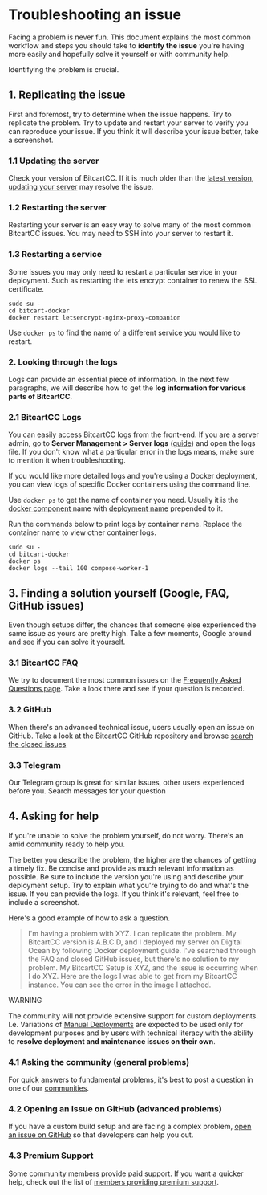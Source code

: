 # Troubleshooting an issue

Facing a problem is never fun. This document explains the most common workflow and steps you should take to **identify the issue** you're having more easily and hopefully solve it yourself or with community help.

Identifying the problem is crucial.

## 1. Replicating the issue

First and foremost, try to determine when the issue happens. Try to replicate the problem. Try to update and restart your server to verify you can reproduce your issue. If you think it will describe your issue better, take a screenshot.

### 1.1 Updating the server

Check your version of BitcartCC. If it is much older than the [latest version](https://github.com/bitcartcc/bitcart/releases/latest), [updating your server](../guides/server-management-settings.md#update-the-server) may resolve the issue.

### 1.2 Restarting the server

Restarting your server is an easy way to solve many of the most common BitcartCC issues. You may need to SSH into your server to restart it.

### 1.3 Restarting a service

Some issues you may only need to restart a particular service in your deployment. Such as restarting the lets encrypt container to renew the SSL certificate.

```text
sudo su -
cd bitcart-docker
docker restart letsencrypt-nginx-proxy-companion
```

Use `docker ps` to find the name of a different service you would like to restart.

### 2. Looking through the logs

Logs can provide an essential piece of information. In the next few paragraphs, we will describe how to get the **log information for various parts of BitcartCC**.

### 2.1 **BitcartCC** Logs

You can easily access BitcartCC logs from the front-end. If you are a server admin, go to **Server Management &gt; Server logs** \([guide](../guides/server-management-settings.md#server-logs)\) and open the logs file. If you don't know what a particular error in the logs means, make sure to mention it when troubleshooting.

If you would like more detailed logs and you're using a Docker deployment, you can view logs of specific Docker containers using the command line. 

Use `docker ps` to get the name of container you need. Usually it is the [docker component ](https://github.com/bitcartcc/bitcart-docker/blob/master/generator/docker-components)name with [deployment name](../guides/multiple-deployments-on-one-server.md) prepended to it.

Run the commands below to print logs by container name. Replace the container name to view other container logs.

```text
sudo su -
cd bitcart-docker
docker ps
docker logs --tail 100 compose-worker-1
```

## 3. Finding a solution yourself \(Google, FAQ, GitHub issues\)

Even though setups differ, the chances that someone else experienced the same issue as yours are pretty high. Take a few moments, Google around and see if you can solve it yourself.

### 3.1 BitcartCC FAQ

We try to document the most common issues on the [Frequently Asked Questions page](faq/). Take a look there and see if your question is recorded.

### 3.2 GitHub

When there's an advanced technical issue, users usually open an issue on GitHub. Take a look at the BitcartCC GitHub repository and browse [search the closed issues](https://github.com/bitcartcc/bitcart/issues?q=is%3Aissue+is%3Aclosed)

### 3.3 Telegram

Our Telegram group is great for similar issues, other users experienced before you. Search messages for your question

## 4. Asking for help

If you're unable to solve the problem yourself, do not worry. There's an amid community ready to help you.

The better you describe the problem, the higher are the chances of getting a timely fix. Be concise and provide as much relevant information as possible. Be sure to include the version you're using and describe your deployment setup. Try to explain what you're trying to do and what's the issue. If you can provide the logs. If you think it's relevant, feel free to include a screenshot.

Here's a good example of how to ask a question.

> I'm having a problem with XYZ. I can replicate the problem. My BitcartCC version is A.B.C.D, and I deployed my server on Digital Ocean by following Docker deployment guide. I've searched through the FAQ and closed GitHub issues, but there's no solution to my problem. My BitcartCC Setup is XYZ, and the issue is occurring when I do XYZ. Here are the logs I was able to get from my BitcartCC instance. You can see the error in the image I attached.

WARNING

The community will not provide extensive support for custom deployments. I.e. Variations of [Manual Deployments](../deployment/manual.md) are expected to be used only for development purposes and by users with technical literacy with the ability to **resolve deployment and maintenance issues on their own**.

### 4.1 Asking the community \(general problems\)

For quick answers to fundamental problems, it's best to post a question in one of our [communities](https://bitcartcc.com/#community).

### 4.2 Opening an Issue on GitHub \(advanced problems\)

If you have a custom build setup and are facing a complex problem, [open an issue on GitHub](https://github.com/bitcartcc/bitcart/issues) so that developers can help you out.

### 4.3 Premium Support

Some community members provide paid support. If you want a quicker help, check out the list of [members providing premium support](support.md#paid-support).



